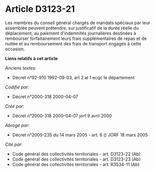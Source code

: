 # Article D3123-21

Les membres du conseil général chargés de mandats spéciaux par leur assemblée peuvent prétendre, sur justificatif de la durée
réelle du déplacement, au paiement d'indemnités journalières destinées à rembourser forfaitairement leurs frais
supplémentaires de repas et de nuitée et au remboursement des frais de transport engagés à cette occasion.

**Liens relatifs à cet article**

_Anciens textes_:

  - Décret n°92-910 1992-09-03, art 2 al 1 ecqc le département

_Codifié par_:

  - Décret n°2000-318 2000-04-07

_Créé par_:

  - Décret n°2000-318 2000-04-07 jorf 9 avril 2000

_Abrogé par_:

  - Décret n°2005-235 du 14 mars 2005 - art. 6 () JORF 18 mars 2005

_Cité par_:

  - Code général des collectivités territoriales - art. D3123-22 (Ab)
  - Code général des collectivités territoriales - art. D3123-23 (Ab)
  - Code général des collectivités territoriales - art. R3534-11 (Ab)

